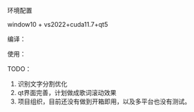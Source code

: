 环境配置

window10 + vs2022+cuda11.7+qt5

编译：


使用：

TODO： 

1. 识别文字分割优化
2. qt界面完善，计划做成歌词滚动效果
3. 项目组织，目前还没有做到开箱即用，以及多平台也没有测试。
